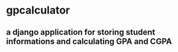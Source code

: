 # gpcalculator
## a django application for storing student informations and calculating GPA and CGPA
